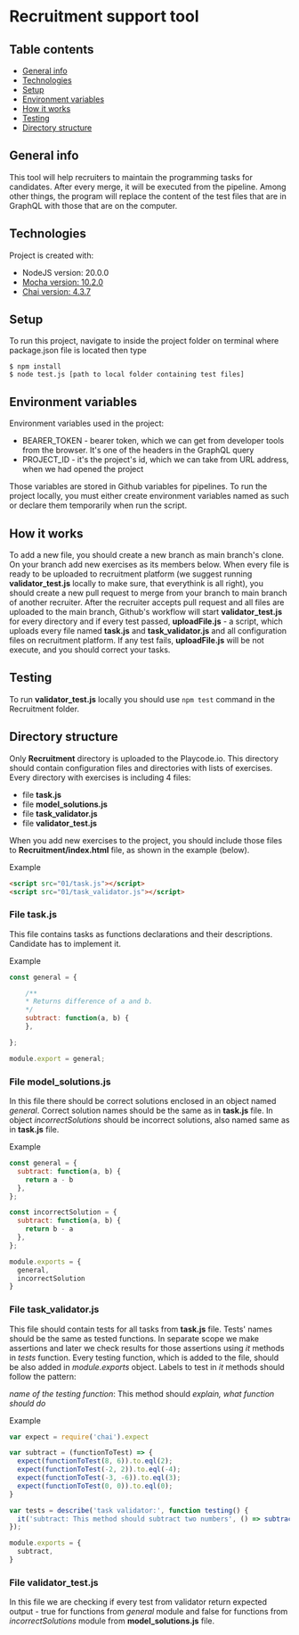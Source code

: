 # Recruitment support tool
## Table contents
* [General info](#general-info)
* [Technologies](#technologies)
* [Setup](#setup)
* [Environment variables](#directory-structure)
* [How it works](#how-it-works)
* [Testing](#testing)
* [Directory structure](#directory-structures)

## General info
This tool will help recruiters to maintain the programming tasks for candidates. After every merge, it will be executed from the pipeline. Among other things, the program will replace the content of the test files that are in GraphQL with those that are on the computer.


## Technologies
Project is created with:
* NodeJS version: 20.0.0
* [Mocha version: 10.2.0](https://mochajs.org/)
* [Chai version: 4.3.7](https://www.chaijs.com/)


## Setup
To run this project, navigate to inside the project folder on terminal where package.json file is located then type
```
$ npm install
$ node test.js [path to local folder containing test files]
```

## Environment variables 
Environment variables used in the project:
- BEARER_TOKEN - bearer token, which we can get from developer tools from the browser. It's one of the headers in the GraphQL query
- PROJECT_ID - it's the project's id, which we can take from URL address, when we had opened the project

Those variables are stored in Github variables for pipelines. 
To run the project locally, you must either create environment variables named as such or declare them temporarily when run the script.

## How it works  
To add a new file, you should create a new branch as main branch's clone. On your branch add new exercises as its members below. When every file is ready to be uploaded to recruitment platform (we suggest running **validator_test.js** locally to make sure, that everythink is all right), you should create a new pull request to merge from your branch to main branch of another recruiter. After the recruiter accepts pull request and all files are uploaded to the main branch, Github's workflow will start **validator_test.js** for every directory and if every test passed, **uploadFile.js** - a script, which uploads every file named **task.js** and **task_validator.js** and all configuration files on recruitment platform. If any test fails, 
**uploadFile.js** will be not execute, and you should correct your tasks.

## Testing
To run **validator_test.js** locally you should use ```npm test``` command in the Recruitment folder.

## Directory structure
Only **Recruitment** directory is uploaded to the Playcode.io. This directory should contain configuration files and directories with lists of exercises. Every directory with exercises is including 4 files:
- file **task.js** 
- file **model_solutions.js**
- file **task_validator.js**
- file **validator_test.js**
>
When you add new exercises to the project, you should include those files to **Recruitment/index.html** file, as shown in the example (below).
>
Example
```html
<script src="01/task.js"></script>
<script src="01/task_validator.js"></script>
```

### File **task.js**
This file contains tasks as functions declarations and their descriptions. Candidate has to implement it.
>
Example
```javascript
const general = {

    /**
    * Returns difference of a and b.
    */
    subtract: function(a, b) {
    },

};

module.export = general;
```

### File **model_solutions.js**
In this file there should be correct solutions enclosed in an object named *general*. Correct solution names should be the same as in **task.js** file. In object *incorrectSolutions* should be incorrect solutions, also named same as in **task.js** file.
>
Example
```javascript 
const general = {
  subtract: function(a, b) {
    return a - b
  },
};

const incorrectSolution = {
  subtract: function(a, b) {
    return b - a
  },
};

module.exports = {
  general,
  incorrectSolution
}
```

### File **task_validator.js**
This file should contain tests for all tasks from **task.js** file. Tests' names should be the same as tested functions. In separate scope we make assertions and later we check results for those assertions using *it* methods in *tests* function. Every testing function, which is added to the file, should be also added in *module.exports* object. Labels to test in *it* methods should follow the pattern: 
>
*name of the testing function*: This method should *explain, what function should do*
>
Example
```javascript 
var expect = require('chai').expect

var subtract = (functionToTest) => {
  expect(functionToTest(8, 6)).to.eql(2);
  expect(functionToTest(-2, 2)).to.eql(-4);
  expect(functionToTest(-3, -6)).to.eql(3);
  expect(functionToTest(0, 0)).to.eql(0);
}

var tests = describe('task validator:', function testing() {
  it('subtract: This method should subtract two numbers', () => subtract(general.subtract));
});

module.exports = {
  subtract,
}
```

### File **validator_test.js**
In this file we are checking if every test from validator return expected output - true for functions from *general* module and false for functions from *incorrectSolutions* module from **model_solutions.js** file.

